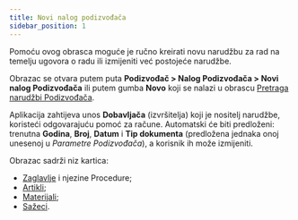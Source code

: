 ```yaml
---
title: Novi nalog podizvođača 
sidebar_position: 1
---
```


Pomoću ovog obrasca moguće je ručno kreirati novu narudžbu za rad na temelju ugovora o radu ili izmijeniti već postojeće narudžbe.

Obrazac se otvara putem puta **Podizvođač > Nalog Podizvođača > Novi nalog Podizvođača** ili putem gumba **Novo** koji se nalazi u obrascu [Pretraga narudžbi Podizvođača](/docs/subcontractor/subcontractor-orders/search-subcontractor-orders).

Aplikacija zahtijeva unos **Dobavljača** (izvršitelja) koji je nositelj narudžbe, koristeći odgovarajuću pomoć za račune. Automatski će biti predloženi: trenutna **Godina**, **Broj**, **Datum** i **Tip dokumenta** (predložena jednaka onoj unesenoj u *Parametre Podizvođača*), a korisnik ih može izmijeniti.

Obrazac sadrži niz kartica:

- [Zaglavlje](/docs/subcontractor/subcontractor-orders/insert-subcontractor-orders/header) i njezine Procedure;  
- [Artikli](/docs/subcontractor/subcontractor-orders/insert-subcontractor-orders/items);   
- [Materijali](/docs/subcontractor/subcontractor-orders/insert-subcontractor-orders/materials);  
- [Sažeci](/docs/subcontractor/subcontractor-orders/insert-subcontractor-orders/summary).